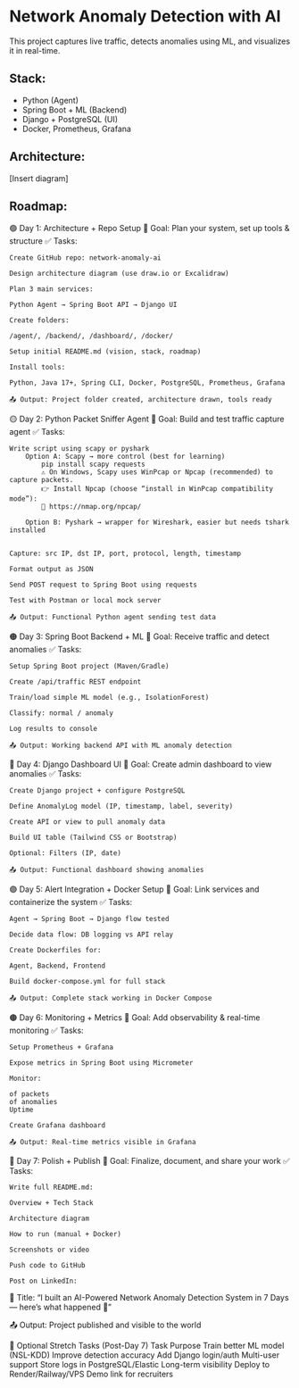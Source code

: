 # Network Anomaly Detection with AI

This project captures live traffic, detects anomalies using ML, and visualizes it in real-time.

## Stack:
- Python (Agent)
- Spring Boot + ML (Backend)
- Django + PostgreSQL (UI)
- Docker, Prometheus, Grafana

## Architecture:
[Insert diagram]

## Roadmap:
🟢 Day 1: Architecture + Repo Setup
    🎯 Goal: Plan your system, set up tools & structure
    ✅ Tasks:

    Create GitHub repo: network-anomaly-ai

    Design architecture diagram (use draw.io or Excalidraw)

    Plan 3 main services:

    Python Agent → Spring Boot API → Django UI

    Create folders:

    /agent/, /backend/, /dashboard/, /docker/

    Setup initial README.md (vision, stack, roadmap)

    Install tools:

    Python, Java 17+, Spring CLI, Docker, PostgreSQL, Prometheus, Grafana

    📤 Output: Project folder created, architecture drawn, tools ready
🟡 Day 2: Python Packet Sniffer Agent
    🎯 Goal: Build and test traffic capture agent
    ✅ Tasks:

    Write script using scapy or pyshark 
        Option A: Scapy → more control (best for learning)
            pip install scapy requests
            ⚠️ On Windows, Scapy uses WinPcap or Npcap (recommended) to capture packets.
            👉 Install Npcap (choose “install in WinPcap compatibility mode”):
            🔗 https://nmap.org/npcap/

        Option B: Pyshark → wrapper for Wireshark, easier but needs tshark installed


    Capture: src IP, dst IP, port, protocol, length, timestamp

    Format output as JSON

    Send POST request to Spring Boot using requests

    Test with Postman or local mock server

    📤 Output: Functional Python agent sending test data

🟠 Day 3: Spring Boot Backend + ML
    🎯 Goal: Receive traffic and detect anomalies
    ✅ Tasks:

    Setup Spring Boot project (Maven/Gradle)

    Create /api/traffic REST endpoint

    Train/load simple ML model (e.g., IsolationForest)

    Classify: normal / anomaly

    Log results to console

    📤 Output: Working backend API with ML anomaly detection

🔵 Day 4: Django Dashboard UI
    🎯 Goal: Create admin dashboard to view anomalies
    ✅ Tasks:

    Create Django project + configure PostgreSQL

    Define AnomalyLog model (IP, timestamp, label, severity)

    Create API or view to pull anomaly data

    Build UI table (Tailwind CSS or Bootstrap)

    Optional: Filters (IP, date)

    📤 Output: Functional dashboard showing anomalies

🟣 Day 5: Alert Integration + Docker Setup
    🎯 Goal: Link services and containerize the system
    ✅ Tasks:

    Agent → Spring Boot → Django flow tested

    Decide data flow: DB logging vs API relay

    Create Dockerfiles for:

    Agent, Backend, Frontend

    Build docker-compose.yml for full stack

    📤 Output: Complete stack working in Docker Compose

🟤 Day 6: Monitoring + Metrics
    🎯 Goal: Add observability & real-time monitoring
    ✅ Tasks:

    Setup Prometheus + Grafana

    Expose metrics in Spring Boot using Micrometer

    Monitor:

    of packets
    of anomalies
    Uptime

    Create Grafana dashboard

    📤 Output: Real-time metrics visible in Grafana

🔴 Day 7: Polish + Publish
    🎯 Goal: Finalize, document, and share your work
    ✅ Tasks:

    Write full README.md:

    Overview + Tech Stack

    Architecture diagram

    How to run (manual + Docker)

    Screenshots or video

    Push code to GitHub

    Post on LinkedIn:

🎯 Title: “I built an AI-Powered Network Anomaly Detection System in 7 Days — here’s what happened 🚀”

📤 Output: Project published and visible to the world

🔁 Optional Stretch Tasks (Post-Day 7)
Task	Purpose
Train better ML model (NSL-KDD)	Improve detection accuracy
Add Django login/auth	Multi-user support
Store logs in PostgreSQL/Elastic	Long-term visibility
Deploy to Render/Railway/VPS	Demo link for recruiters